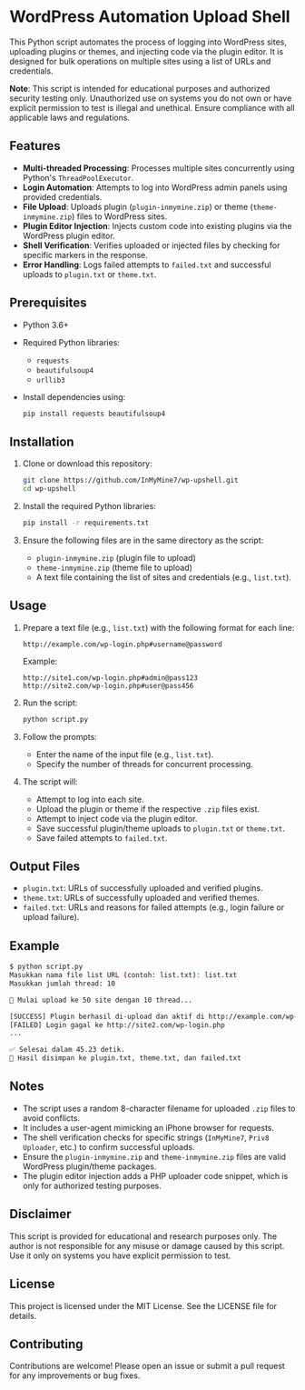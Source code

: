 # WordPress Automation Upload Shell

This Python script automates the process of logging into WordPress sites, uploading plugins or themes, and injecting code via the plugin editor. It is designed for bulk operations on multiple sites using a list of URLs and credentials.

**Note**: This script is intended for educational purposes and authorized security testing only. Unauthorized use on systems you do not own or have explicit permission to test is illegal and unethical. Ensure compliance with all applicable laws and regulations.

## Features

- **Multi-threaded Processing**: Processes multiple sites concurrently using Python's `ThreadPoolExecutor`.
- **Login Automation**: Attempts to log into WordPress admin panels using provided credentials.
- **File Upload**: Uploads plugin (`plugin-inmymine.zip`) or theme (`theme-inmymine.zip`) files to WordPress sites.
- **Plugin Editor Injection**: Injects custom code into existing plugins via the WordPress plugin editor.
- **Shell Verification**: Verifies uploaded or injected files by checking for specific markers in the response.
- **Error Handling**: Logs failed attempts to `failed.txt` and successful uploads to `plugin.txt` or `theme.txt`.

## Prerequisites

- Python 3.6+
- Required Python libraries:
  - `requests`
  - `beautifulsoup4`
  - `urllib3`
- Install dependencies using:

  ```bash
  pip install requests beautifulsoup4
  ```

## Installation

1. Clone or download this repository:

   ```bash
   git clone https://github.com/InMyMine7/wp-upshell.git
   cd wp-upshell
   ```
2. Install the required Python libraries:

   ```bash
   pip install -r requirements.txt
   ```
3. Ensure the following files are in the same directory as the script:
   - `plugin-inmymine.zip` (plugin file to upload)
   - `theme-inmymine.zip` (theme file to upload)
   - A text file containing the list of sites and credentials (e.g., `list.txt`).

## Usage

1. Prepare a text file (e.g., `list.txt`) with the following format for each line:

   ```
   http://example.com/wp-login.php#username@password
   ```

   Example:

   ```
   http://site1.com/wp-login.php#admin@pass123
   http://site2.com/wp-login.php#user@pass456
   ```

2. Run the script:

   ```bash
   python script.py
   ```

3. Follow the prompts:

   - Enter the name of the input file (e.g., `list.txt`).
   - Specify the number of threads for concurrent processing.

4. The script will:

   - Attempt to log into each site.
   - Upload the plugin or theme if the respective `.zip` files exist.
   - Attempt to inject code via the plugin editor.
   - Save successful plugin/theme uploads to `plugin.txt` or `theme.txt`.
   - Save failed attempts to `failed.txt`.

## Output Files

- `plugin.txt`: URLs of successfully uploaded and verified plugins.
- `theme.txt`: URLs of successfully uploaded and verified themes.
- `failed.txt`: URLs and reasons for failed attempts (e.g., login failure or upload failure).

## Example

```bash
$ python script.py
Masukkan nama file list URL (contoh: list.txt): list.txt
Masukkan jumlah thread: 10

🚀 Mulai upload ke 50 site dengan 10 thread...

[SUCCESS] Plugin berhasil di-upload dan aktif di http://example.com/wp-content/plugins/random123/install.php
[FAILED] Login gagal ke http://site2.com/wp-login.php
...

✅ Selesai dalam 45.23 detik.
📄 Hasil disimpan ke plugin.txt, theme.txt, dan failed.txt
```

## Notes

- The script uses a random 8-character filename for uploaded `.zip` files to avoid conflicts.
- It includes a user-agent mimicking an iPhone browser for requests.
- The shell verification checks for specific strings (`InMyMine7`, `Priv8 Uploader`, etc.) to confirm successful uploads.
- Ensure the `plugin-inmymine.zip` and `theme-inmymine.zip` files are valid WordPress plugin/theme packages.
- The plugin editor injection adds a PHP uploader code snippet, which is only for authorized testing purposes.

## Disclaimer

This script is provided for educational and research purposes only. The author is not responsible for any misuse or damage caused by this script. Use it only on systems you have explicit permission to test.

## License

This project is licensed under the MIT License. See the LICENSE file for details.

## Contributing

Contributions are welcome! Please open an issue or submit a pull request for any improvements or bug fixes.